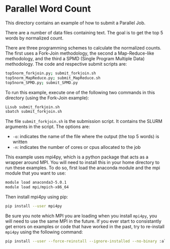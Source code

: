 # Parallel Word Count

This directory contains an example of how to submit a Parallel Job.

There are a number of data files containing text. The goal is to get the top 5 words by normalized count.

There are three programming schemes to calculate the normalized counts. The first uses a Fork-Join methodology, the second a Map-Reduce-like methodology, and the third a SPMD (Single Program Multiple Data) methodology. The code and respective submit scripts are:

```bash
top5norm_forkjoin.py; submit_forkjoin.sh
top5norm_MapReduce.py; submit_MapReduce.sh
top5norm_SPMD.py; submit_SPMD.py
```

To run this example, execute one of the following two commands in this directory (using the Fork-Join example):

```bash
LLsub submit_forkjoin.sh
sbatch submit_forkjoin.sh
```

The file `submit_forkjoin.sh` is the submission script. It contains the SLURM arguments in the script. The options are:

- `-o`: indicates the name of the file where the output (the top 5 words) is written
- `-n`: indicates the number of cores or cpus allocated to the job

This example uses mpi4py, which is a python package that acts as a wrapper around MPI. You will need to install this in your home directory to run these examples. To do so, first load the anaconda module and the mpi module that you want to use:

```bash
module load anaconda3-5.0.1
module load mpi/mpich-x86_64
```

Then install mpi4py using pip:

```bash
pip install --user mpi4py
```

Be sure you note which MPI you are loading when you install `mpi4py`, you will need to use the same MPI in the future. If you ever start to consistantly get errors on examples or code that have worked in the past, try to re-install `mpi4py` using the following command:

```bash
pip install --user --force-reinstall --ignore-installed --no-binary :all: mpi4py
```
